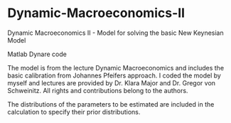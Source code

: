 # Dynamic-Macroeconomics-II
Dynamic Macroeconomics II - Model for solving the basic New Keynesian Model

Matlab Dynare code

The model is from the lecture Dynamic Macroeconomics and includes the basic calibration from Johannes Pfeifers approach.
I coded the model by myself and lectures are provided by Dr. Klara Major and Dr. Gregor von Schweinitz. All rights and
contributions belong to the authors.

The distributions of the parameters to be estimated are included in the calculation to specify their prior distributions.
